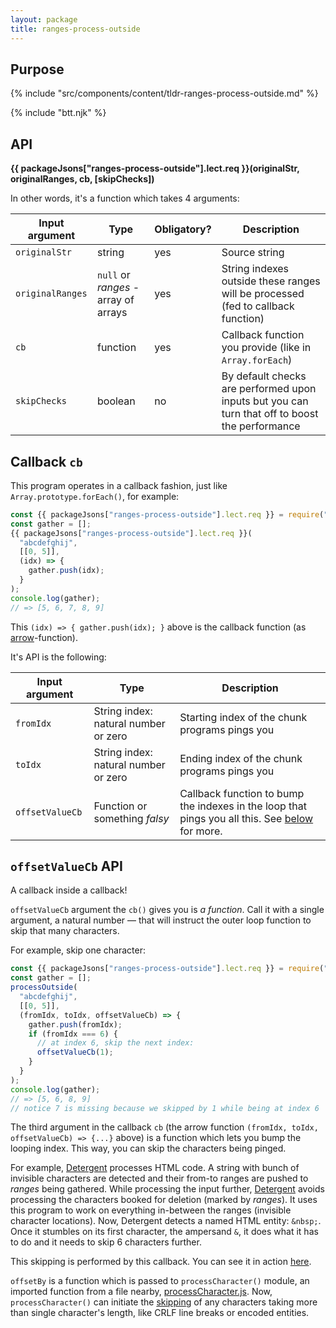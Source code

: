 ```yaml
---
layout: package
title: ranges-process-outside
---
```


## Purpose

{% include "src/components/content/tldr-ranges-process-outside.md" %}

{% include "btt.njk" %}

## API

**{{ packageJsons["ranges-process-outside"].lect.req }}(originalStr, originalRanges, cb, \[skipChecks])**

In other words, it's a function which takes 4 arguments:

| Input argument | Type         | Obligatory? | Description                                                                  |
| -------------- | ------------ | ----------- | ---------------------------------------------------------------------------- |
| `originalStr`  | string        | yes         | Source string |
| `originalRanges`  | `null` or _ranges_ - array of arrays        | yes         | String indexes outside these ranges will be processed (fed to callback function) |
| `cb`         | function | yes          | Callback function you provide (like in `Array.forEach`) |
| `skipChecks`         | boolean | no          | By default checks are performed upon inputs but you can turn that off to boost the performance |

## Callback `cb`

This program operates in a callback fashion, just like `Array.prototype.forEach()`, for example:

```js
const {{ packageJsons["ranges-process-outside"].lect.req }} = require("ranges-process-outside");
const gather = [];
{{ packageJsons["ranges-process-outside"].lect.req }}(
  "abcdefghij",
  [[0, 5]],
  (idx) => {
    gather.push(idx);
  }
);
console.log(gather);
// => [5, 6, 7, 8, 9]
```

This `(idx) => { gather.push(idx); }` above is the callback function (as [arrow](https://developer.mozilla.org/en-US/docs/Web/JavaScript/Reference/Functions/Arrow_functions)-function).

It's API is the following:

| Input argument | Type         | Description |
| -------------- | ------------ | ----------- |
| `fromIdx`      | String index: natural number or zero | Starting index of the chunk programs pings you |
| `toIdx`        | String index: natural number or zero | Ending index of the chunk programs pings you |
| `offsetValueCb`        | Function or something _falsy_ | Callback function to bump the indexes in the loop that pings you all this. See [below](#offsetvaluecb-api) for more. |

## `offsetValueCb` API

A callback inside a callback!

`offsetValueCb` argument the `cb()` gives you is _a function_. Call it with a single argument, a natural number — that will instruct the outer loop function to skip that many characters.

For example, skip one character:

```js
const {{ packageJsons["ranges-process-outside"].lect.req }} = require("ranges-process-outside");
const gather = [];
processOutside(
  "abcdefghij",
  [[0, 5]],
  (fromIdx, toIdx, offsetValueCb) => {
    gather.push(fromIdx);
    if (fromIdx === 6) {
      // at index 6, skip the next index:
      offsetValueCb(1);
    }
  }
);
console.log(gather);
// => [5, 6, 8, 9]
// notice 7 is missing because we skipped by 1 while being at index 6
```

The third argument in the callback `cb` (the arrow function `(fromIdx, toIdx, offsetValueCb) => {...}` above) is a function which lets you bump the looping index. This way, you can skip the characters being pinged.

For example, [Detergent](/os/detergent/) processes HTML code. A string with bunch of invisible characters are detected and their from-to ranges are pushed to _ranges_ being gathered. While processing the input further, [Detergent](/os/detergent/) avoids processing the characters booked for deletion (marked by _ranges_). It uses this program to work on everything in-between the ranges (invisible character locations). Now, Detergent detects a named HTML entity: `&nbsp;`. Once it stumbles on its first character, the ampersand `&`, it does what it has to do and it needs to skip 6 characters further.

This skipping is performed by this callback. You can see it in action [here](https://gitlab.com/codsen/codsen/-/blob/master/packages/detergent/src/main.js#L884).

`offsetBy` is a function which is passed to `processCharacter()` module, an imported function from a file nearby, [processCharacter.js](https://gitlab.com/codsen/codsen/-/blob/master/packages/detergent/src/processCharacter.js). Now, `processCharacter()` can initiate the [skipping](https://gitlab.com/codsen/codsen/-/blob/master/packages/detergent/src/processCharacter.js#L497) of any characters taking more than single character's length, like CRLF line breaks or encoded entities.
